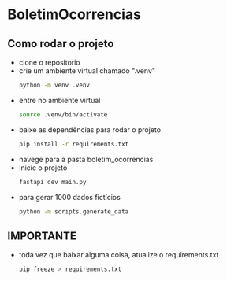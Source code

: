# BoletimOcorrencias

## Como rodar o projeto
 - clone o repositorio
 - crie um ambiente virtual chamado ".venv"
    ```bash
    python -m venv .venv
    ```
- entre no ambiente virtual
    ```bash
    source .venv/bin/activate
    ```
- baixe as dependências para rodar o projeto
    ```bash
    pip install -r requirements.txt
    ```
- navege para a pasta boletim_ocorrencias
- inicie o projeto
    ```bash
    fastapi dev main.py
    ```
- para gerar 1000 dados fictícios
    ```bash
    python -m scripts.generate_data
    ```
## IMPORTANTE
 - toda vez que baixar alguma coisa, atualize o requirements.txt
    ```bash
    pip freeze > requirements.txt
    ```
